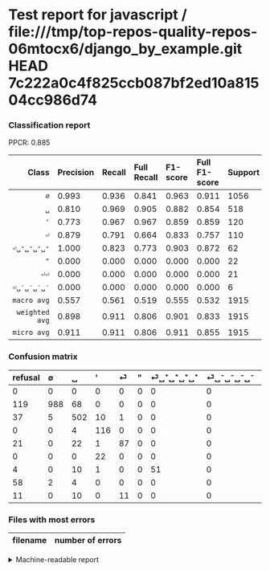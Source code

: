 # Test report for javascript / file:///tmp/top-repos-quality-repos-06mtocx6/django_by_example.git HEAD 7c222a0c4f825ccb087bf2ed10a81504cc986d74

### Classification report

PPCR: 0.885

| Class | Precision | Recall | Full Recall | F1-score | Full F1-score | Support | Full Support | PPCR |
|------:|:----------|:-------|:------------|:---------|:---------|:--------|:-------------|:-----|
| `∅` | 0.993| 0.936| 0.841| 0.963| 0.911| 1056| 1175| 0.899 |
| `␣` | 0.810| 0.969| 0.905| 0.882| 0.854| 518| 555| 0.933 |
| `'` | 0.773| 0.967| 0.967| 0.859| 0.859| 120| 120| 1.000 |
| `⏎` | 0.879| 0.791| 0.664| 0.833| 0.757| 110| 131| 0.840 |
| `⏎␣⁺␣⁺␣⁺␣⁺` | 1.000| 0.823| 0.773| 0.903| 0.872| 62| 66| 0.939 |
| `"` | 0.000| 0.000| 0.000| 0.000| 0.000| 22| 22| 1.000 |
| `⏎⏎` | 0.000| 0.000| 0.000| 0.000| 0.000| 21| 32| 0.656 |
| `⏎␣⁻␣⁻␣⁻␣⁻` | 0.000| 0.000| 0.000| 0.000| 0.000| 6| 64| 0.094 |
| `macro avg` | 0.557| 0.561| 0.519| 0.555| 0.532| 1915| 2165| 0.885 |
| `weighted avg` | 0.898| 0.911| 0.806| 0.901| 0.833| 1915| 2165| 0.885 |
| `micro avg` | 0.911| 0.911| 0.806| 0.911| 0.855| 1915| 2165| 0.885 |

### Confusion matrix

|refusal|  ∅| ␣| '| ⏎| "| ⏎␣⁺␣⁺␣⁺␣⁺| ⏎␣⁻␣⁻␣⁻␣⁻| ⏎⏎| 
|:---|:---|:---|:---|:---|:---|:---|:---|:---|
|0 |0 |0 |0 |0 |0 |0 |0 |0 |
|119 |988 |68 |0 |0 |0 |0 |0 |0 |
|37 |5 |502 |10 |1 |0 |0 |0 |0 |
|0 |0 |4 |116 |0 |0 |0 |0 |0 |
|21 |0 |22 |1 |87 |0 |0 |0 |0 |
|0 |0 |0 |22 |0 |0 |0 |0 |0 |
|4 |0 |10 |1 |0 |0 |51 |0 |0 |
|58 |2 |4 |0 |0 |0 |0 |0 |0 |
|11 |0 |10 |0 |11 |0 |0 |0 |0 |

### Files with most errors

| filename | number of errors|
|:----:|:-----|

<details>
    <summary>Machine-readable report</summary>
```json
{
  "cl_report": {"\"": {"f1-score": 0.0, "precision": 0.0, "recall": 0.0, "support": 22}, "\u0027": {"f1-score": 0.8592592592592593, "precision": 0.7733333333333333, "recall": 0.9666666666666667, "support": 120}, "macro avg": {"f1-score": 0.555016505535118, "precision": 0.5568454319495817, "recall": 0.5606093040568847, "support": 1915}, "micro avg": {"f1-score": 0.9107049608355091, "precision": 0.9107049608355091, "recall": 0.9107049608355091, "support": 1915}, "weighted avg": {"f1-score": 0.900806591672118, "precision": 0.8978853389889452, "recall": 0.9107049608355091, "support": 1915}, "\u2205": {"f1-score": 0.9634324719648951, "precision": 0.992964824120603, "recall": 0.9356060606060606, "support": 1056}, "\u23ce": {"f1-score": 0.8325358851674641, "precision": 0.8787878787878788, "recall": 0.7909090909090909, "support": 110}, "\u23ce\u23ce": {"f1-score": 0.0, "precision": 0.0, "recall": 0.0, "support": 21}, "\u23ce\u2423\u207a\u2423\u207a\u2423\u207a\u2423\u207a": {"f1-score": 0.9026548672566371, "precision": 1.0, "recall": 0.8225806451612904, "support": 62}, "\u23ce\u2423\u207b\u2423\u207b\u2423\u207b\u2423\u207b": {"f1-score": 0.0, "precision": 0.0, "recall": 0.0, "support": 6}, "\u2423": {"f1-score": 0.882249560632689, "precision": 0.8096774193548387, "recall": 0.9691119691119691, "support": 518}},
  "cl_report_full": {"\"": {"f1-score": 0.0, "precision": 0.0, "recall": 0.0, "support": 22}, "\u0027": {"f1-score": 0.8592592592592593, "precision": 0.7733333333333333, "recall": 0.9666666666666667, "support": 120}, "macro avg": {"f1-score": 0.5315803792039953, "precision": 0.5568454319495817, "recall": 0.5186089556416014, "support": 2165}, "micro avg": {"f1-score": 0.8549019607843137, "precision": 0.9107049608355091, "recall": 0.8055427251732101, "support": 2165}, "weighted avg": {"f1-score": 0.8332275403050315, "precision": 0.8729911539052454, "recall": 0.8055427251732101, "support": 2165}, "\u2205": {"f1-score": 0.9105990783410138, "precision": 0.992964824120603, "recall": 0.8408510638297872, "support": 1175}, "\u23ce": {"f1-score": 0.7565217391304349, "precision": 0.8787878787878788, "recall": 0.6641221374045801, "support": 131}, "\u23ce\u23ce": {"f1-score": 0.0, "precision": 0.0, "recall": 0.0, "support": 32}, "\u23ce\u2423\u207a\u2423\u207a\u2423\u207a\u2423\u207a": {"f1-score": 0.8717948717948718, "precision": 1.0, "recall": 0.7727272727272727, "support": 66}, "\u23ce\u2423\u207b\u2423\u207b\u2423\u207b\u2423\u207b": {"f1-score": 0.0, "precision": 0.0, "recall": 0.0, "support": 64}, "\u2423": {"f1-score": 0.8544680851063831, "precision": 0.8096774193548387, "recall": 0.9045045045045045, "support": 555}},
  "ppcr": 0.8845265588914549
}
```
</details>
